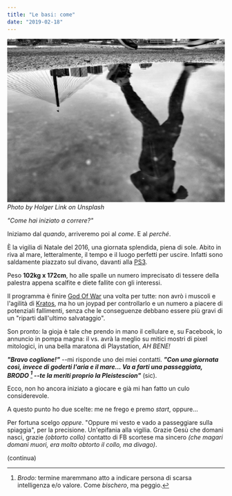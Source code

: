 ```yaml
---
title: "Le basi: come"
date: "2019-02-18"
---
```


![Photo by Holger Link on Unsplash](./holger-link-724884-unsplash.jpg)
_Photo by Holger Link on Unsplash_

_"Come hai iniziato a correre?"_

Iniziamo dal _quando_, arriveremo poi al _come_. E al _perché_.<!-- end -->

È la vigilia di Natale del 2016, una giornata splendida, piena di sole. Abito in riva al mare, letteralmente, il tempo e il luogo perfetti per uscire. Infatti sono saldamente piazzato sul divano, davanti alla [PS3](https://it.wikipedia.org/wiki/PlayStation_3).

Peso **102kg x 172cm**, ho alle spalle un numero imprecisato di tessere della palestra appena scalfite e diete fallite con gli interessi.

Il programma è finire [God Of War](https://it.wikipedia.org/wiki/God_of_War:_Ascension) una volta per tutte: non avrò i muscoli e l'agilità di [Kratos](<https://it.wikipedia.org/wiki/Kratos_(God_of_War)>), ma ho un joypad per controllarlo e un numero a piacere di potenziali fallimenti, senza che le conseguenze debbano essere più gravi di un "riparti dall'ultimo salvataggio".

Son pronto: la gioja è tale che prendo in mano il cellulare e, su Facebook, lo annuncio in pompa magna: il vs. avrà la meglio su mitici mostri di pixel mitologici, in una bella maratona di Playstation, _AH BENE!_

**_"Bravo coglione!"_** --mi risponde uno dei miei contatti. **_"Con una giornata così, invece di goderti l'aria e il mare... Va a farti una passeggiata, BRODO [^1] --te la meriti proprio la Pleistescion"_** (sic).

Ecco, non ho ancora iniziato a giocare e già mi han fatto un culo considerevole.

A questo punto ho due scelte: me ne frego e premo _start_, oppure...

Per fortuna scelgo _oppure_. "Oppure mi vesto e vado a passeggiare sulla spiaggia", per la precisione. Un'epifania alla vigilia. Grazie Gesù che domani nasci, grazie _(obtorto collo)_ contatto di FB scortese ma sincero _(che magari domani muori, era molto obtorto il collo, ma divago)_.

(continua)

[^1]: _Brodo:_ termine maremmano atto a indicare persona di scarsa intelligenza e/o valore. Come _bischero_, ma peggio.
